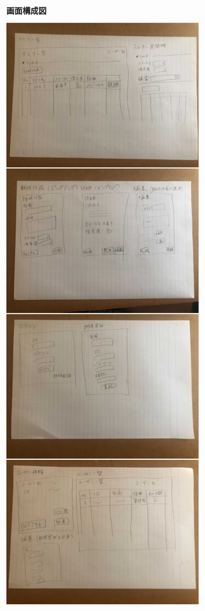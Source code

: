 ## 画面構成図

![tasks](docs/photo/tasks.jpg)
![create](docs/photo/create.jpg)
![login](docs/photo/login.jpg)
![users](docs/photo/users.jpg)